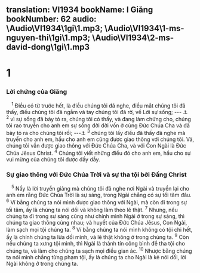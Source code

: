 translation: VI1934
bookName: I Giăng 
bookNumber: 62
audio: \Audio\VI1934\1gi\1.mp3; \Audio\VI1934\1-ms-nguyen-thi\1gi\1.mp3; \Audio\VI1934\2-ms-david-dong\1gi\1.mp3
-------

<div class="title"><h1>1</h1><h3>Lời chứng của Giăng</h3></div>
<span class="verse 1gi_1_1"> <sup>1</sup> Điều có từ trước hết, là điều chúng tôi đã nghe, điều mắt chúng tôi đã thấy, điều chúng tôi đã ngắm và tay chúng tôi đã rờ, về Lời sự sống; --- <a data-toggle="tooltip" data-placement="bottom" title="Gi 1:1">⚓</a></span>
<span class="verse 1gi_1_2"><sup>2</sup> vì sự sống đã bày tỏ ra, chúng tôi có thấy, và đang làm chứng cho, chúng tôi rao truyền cho anh em sự sống đời đời vốn ở cùng Đức Chúa Cha và đã bày tỏ ra cho chúng tôi rồi; ---<a data-toggle="tooltip" data-placement="bottom" title="Gi 1:14">⚓</a></span>
<span class="verse 1gi_1_3"><sup>3</sup> chúng tôi lấy điều đã thấy đã nghe mà truyền cho anh em, hầu cho anh em cũng được giao thông với chúng tôi. Vả, chúng tôi vẫn được giao thông với Đức Chúa Cha, và với Con Ngài là Đức Chúa Jêsus Christ. </span>
<span class="verse 1gi_1_4"><sup>4</sup> Chúng tôi viết những điều đó cho anh em, hầu cho sự vui mừng của chúng tôi được đầy dẫy. <br/></span>
<div class="title"><h3>Sự giao thông với Đức Chúa Trời và sự tha tội bởi Đấng Christ</h3></div>
<span class="verse 1gi_1_5"> <sup>5</sup> Nầy là lời truyền giảng mà chúng tôi đã nghe nơi Ngài và truyền lại cho anh em rằng Đức Chúa Trời là sự sáng, trong Ngài chẳng có sự tối tăm đâu. </span>
<span class="verse 1gi_1_6"><sup>6</sup> Ví bằng chúng ta nói mình được giao thông với Ngài, mà còn đi trong sự tối tăm, ấy là chúng ta nói dối và không làm theo lẽ thật. </span>
<span class="verse 1gi_1_7"><sup>7</sup> Nhưng, nếu chúng ta đi trong sự sáng cũng như chính mình Ngài ở trong sự sáng, thì chúng ta giao thông cùng nhau; và huyết của Đức Chúa Jêsus, Con Ngài, làm sạch mọi tội chúng ta. </span>
<span class="verse 1gi_1_8"><sup>8</sup> Ví bằng chúng ta nói mình không có tội chi hết, ấy là chính chúng ta lừa dối mình, và lẽ thật không ở trong chúng ta. </span>
<span class="verse 1gi_1_9"><sup>9</sup> Còn nếu chúng ta xưng tội mình, thì Ngài là thành tín công bình để tha tội cho chúng ta, và làm cho chúng ta sạch mọi điều gian ác. </span>
<span class="verse 1gi_1_10"><sup>10</sup> Nhược bằng chúng ta nói mình chẳng từng phạm tội, ấy là chúng ta cho Ngài là kẻ nói dối, lời Ngài không ở trong chúng ta. <br/> <br/></span>
